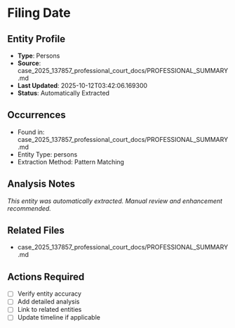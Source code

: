 # Filing Date

## Entity Profile
- **Type**: Persons
- **Source**: case_2025_137857_professional_court_docs/PROFESSIONAL_SUMMARY.md
- **Last Updated**: 2025-10-12T03:42:06.169300
- **Status**: Automatically Extracted

## Occurrences
- Found in: case_2025_137857_professional_court_docs/PROFESSIONAL_SUMMARY.md
- Entity Type: persons
- Extraction Method: Pattern Matching

## Analysis Notes
*This entity was automatically extracted. Manual review and enhancement recommended.*

## Related Files
- case_2025_137857_professional_court_docs/PROFESSIONAL_SUMMARY.md

## Actions Required
- [ ] Verify entity accuracy
- [ ] Add detailed analysis
- [ ] Link to related entities
- [ ] Update timeline if applicable
